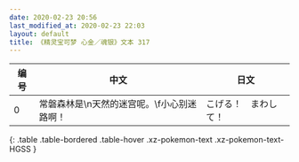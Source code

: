 ```yaml
---
date: 2020-02-23 20:56
last_modified_at: 2020-02-23 22:03
layout: default
title: 《精灵宝可梦 心金／魂银》文本 317
---
```

| 编号 | 中文 | 日文 |
| ---- | ---- | ---- |
| 0 | 常磐森林是\n天然的迷宫呢。\f小心别迷路啊！ | こげる！　まわして！ |
{: .table .table-bordered .table-hover .xz-pokemon-text .xz-pokemon-text-HGSS }
